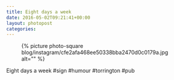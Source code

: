 ```yaml
---
title: Eight days a week
date: 2016-05-02T09:21:41+00:00
layout: photopost
categories:
---
```


<figure class="photo photo--square">
  {% picture photo-square blog/instagram/cfe2afa468ee50338bba2470d0c0179a.jpg alt="" %}
</figure>

Eight days a week
#sign #humour #torrington #pub
